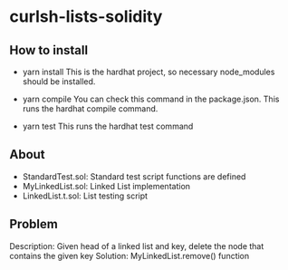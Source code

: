 # curlsh-lists-solidity

## How to install
- yarn install
This is the hardhat project, so necessary node_modules should be installed.

- yarn compile
You can check this command in the package.json. This runs the hardhat compile command.

- yarn test
This runs the hardhat test command

## About
- StandardTest.sol: Standard test script functions are defined
- MyLinkedList.sol: Linked List implementation
- LinkedList.t.sol: List testing script

## Problem
Description: Given head of a linked list and key, delete the node that contains the given key
Solution: MyLinkedList.remove() function
